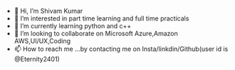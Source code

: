 - 👋 Hi, I’m Shivam Kumar
- 👀 I’m interested in part time learning and full time practicals
- 🌱 I’m currently learning python and c++
- 💞️ I’m looking to collaborate on Microsoft Azure,Amazon AWS,UI/UX,Coding
- 📫 How to reach me ...by contacting me on Insta/linkdin/Github(user id is @Eternity2401)

<!---
Eternity2401/Eternity2401 is a ✨ special ✨ repository because its `README.md` (this file) appears on your GitHub profile.
You can click the Preview link to take a look at your changes.
--->
